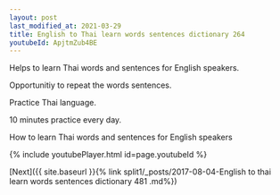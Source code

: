 ```yaml
---
layout: post
last_modified_at: 2021-03-29
title: English to Thai learn words sentences dictionary 264 
youtubeId: ApjtmZub4BE
---
```

 
 
Helps to learn Thai words and sentences for English speakers.

Opportunitiy to repeat the words sentences. 

Practice Thai language. 
 
10 minutes practice every day. 
 
How to learn Thai words and sentences for English speakers 
 
{% include youtubePlayer.html id=page.youtubeId %}
 
 
[Next]({{ site.baseurl }}{% link  split1/_posts/2017-08-04-English to thai learn words sentences dictionary 481 .md%})
 
